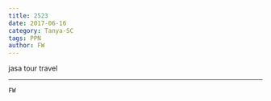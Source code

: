 ```yaml
---
title: 2523
date: 2017-06-16
category: Tanya-SC
tags: PPN
author: FW
---
```


jasa tour travel

---



`FW`
